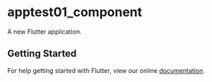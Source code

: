 # apptest01_component

A new Flutter application.

## Getting Started

For help getting started with Flutter, view our online
[documentation](https://flutter.io/).
